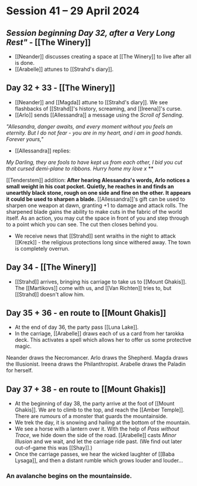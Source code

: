 # Session 41 – 29 April 2024

## *Session beginning Day 32, after a Very Long Rest"* - [[The Winery]]

- [[Neander]] discusses creating a space at [[The Winery]] to live after all is done.
- [[Arabelle]] attunes to [[Strahd's diary]].

## Day 32 + 33 - [[The Winery]]

- [[Neander]] and [[Magda]] attune to [[Strahd's diary]]. We see flashbacks of [[Strahd]]'s history, screaming, and [[Ireena]]'s curse.
- [[Arlo]] sends [[Allessandra]] a message using the *Scroll of Sending*.

*"Allesandra, danger awaits, and every moment without you feels an eternity. But I do not fear - you are in my heart, and i am in good hands. Forever yours,"*

- [[Allessandra]] replies:

_My Darling, they are fools to have kept us from each other, I bid you cut that cursed demi-plane to ribbons. Hurry home my love x_ **

[[Tenderstem]] addition:
**After hearing Alessandra's words, Arlo notices a small weight in his coat pocket. Quietly, he reaches in and finds an unearthly black stone, rough on one side and fine on the other. It appears it could be used to sharpen a blade.**
[[Allessandra]]'s gift can be used to sharpen one weapon at dawn, granting +1 to damage and attack rolls. The sharpened blade gains the ability to make cuts in the fabric of the world itself. As an action, you may cut the space in front of you and step through to a point which you can see. The cut then closes behind you.

- We receive news that [[Strahd]] sent wraiths in the night to attack [[Krezk]] - the religious protections long since withered away. The town is completely overrun.

## Day 34 - [[The Winery]]

- [[Strahd]] arrives, bringing his carriage to take us to [[Mount Ghakis]]. The [[Martikovs]] come with us, and [[Van Richten]] tries to, but [[Strahd]] doesn't allow him.

## Day 35 + 36 - en route to [[Mount Ghakis]]

- At the end of day 36, the party pass [[Luna Lake]].
- In the carriage, [[Arabelle]] draws each of us a card from her tarokka deck. This activates a spell which allows her to offer us some protective magic.

Neander draws the Necromancer.
Arlo draws the Shepherd.
Magda draws the Illusionist.
Ireena draws the Philanthropist.
Arabelle draws the Paladin for herself.

## Day 37 + 38 - en route to [[Mount Ghakis]]

- At the beginning of day 38, the party arrive at the foot of [[Mount Ghakis]]. We are to climb to the top, and reach the [[Amber Temple]]. There are rumours of a monster that guards the mountainside.
- We trek the day, it is snowing and hailing at the bottom of the mountain.
- We see a horse with a lantern over it. With the help of *Pass without Trace*, we hide down the side of the road. [[Arabelle]] casts *Minor Illusion* and we wait, and let the carriage ride past. (We find out later out-of-game this was [[Shay]].)
- Once the carriage passes, we hear the wicked laughter of [[Baba Lysaga]], and then a distant rumble which grows louder and louder...

### An avalanche begins on the mountainside.